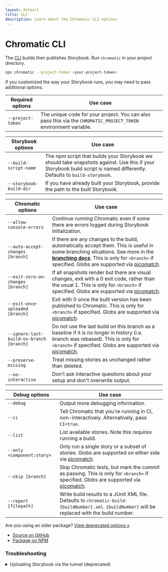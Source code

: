 ```yaml
---
layout: default
title: CLI
description: Learn about the Chromatic CLI options
---
```


# Chromatic CLI

The [CLI](https://www.npmjs.com/package/chromatic) builds then publishes Storybook. Run `chromatic` in your project directory.

```bash
npx chromatic --project-token <your-project-token>
```

If you customized the way your Storybook runs, you may need to pass additional options.

| Required options  | Use case                                                                                                         |
| ----------------- | ---------------------------------------------------------------------------------------------------------------- |
| `--project-token` | The unique code for your project. You can also pass this via the `CHROMATIC_PROJECT_TOKEN` environment variable. |

| Storybook options       | Use case                                                                                                                                                                 |
| ----------------------- | ------------------------------------------------------------------------------------------------------------------------------------------------------------------------ |
| `--build-script-name`   | The npm script that builds your Storybook we should take snapshots against. Use this if your Storybook build script is named differently. Defaults to `build-storybook`. |
| `--storybook-build-dir` | If you have already built your Storybook, provide the path to the built Storybook.                                                                                       |

| Chromatic options                        | Use case                                                                                                                                                                                                                                                     |
| ---------------------------------------- | ------------------------------------------------------------------------------------------------------------------------------------------------------------------------------------------------------------------------------------------------------------ |
| `--allow-console-errors`                 | Continue running Chromatic even if some there are errors logged during Storybook initialization.                                                                                                                                                             |
| `--auto-accept-changes [branch]`         | If there are any changes to the build, automatically accept them. This is useful in some branching situations. See more in the [**branching docs**](branching-and-baselines). This is only for `<branch>` if specified. Globs are supported via [picomatch]. |
| `--exit-zero-on-changes [branch]`        | If all snapshots render but there are visual changes, exit with a 0 exit code, rather than the usual 1. This is only for `<branch>` if specified. Globs are supported via [picomatch].                                                                       |
| `--exit-once-uploaded [branch]`          | Exit with 0 once the built version has been published to Chromatic. This is only for `<branch>` if specified. Globs are supported via [picomatch].                                                                                                           |
| `--ignore-last-build-on-branch [branch]` | Do not use the last build on this branch as a baseline if it is no longer in history (i.e. branch was rebased). This is only for `<branch>` if specified. Globs are supported via [picomatch].                                                               |
| `--preserve-missing`                     | Treat missing stories as unchanged rather than deleted.                                                                                                                                                                                                      |
| `--no-interactive`                       | Don't ask interactive questions about your setup and don't overwrite output.                                                                                                                                                                                 |

| Debug options              | Use case                                                                                                                                          |
| -------------------------- | ------------------------------------------------------------------------------------------------------------------------------------------------- |
| `--debug`                  | Output more debugging information.                                                                                                                |
| `--ci`                     | Tell Chromatic that you're running in CI, non-interactively. Alternatively, pass `CI=true`.                                                       |
| `--list`                   | List available stories. Note this requires running a build.                                                                                       |
| `--only <component:story>` | Only run a single story or a subset of stories. Globs are supported on either side via [picomatch].                                               |
| `--skip [branch]`          | Skip Chromatic tests, but mark the commit as passing. This is only for `<branch>` if specified. Globs are supported via [picomatch].              |
| `--report [filepath]`      | Write build results to a JUnit XML file. Defaults to `chromatic-build-{buildNumber}.xml`. `{buildNumber}` will be replaced with the build number. |

Are you using an older package? [View deprecated options »](https://github.com/chromaui/chromatic-cli/#storybook-options)

- [Source on GitHub](https://github.com/chromaui/chromatic-cli#main-options)
- [Package on NPM](https://www.npmjs.com/package/chromatic)

[picomatch]: https://www.npmjs.com/package/picomatch#globbing-features

### Troubleshooting

<details>
<summary>Uploading Storybook via the tunnel (deprecated)</summary>

We changed the way that Chromatic CLI builds and uploads Storybook over time. Before we begin, make sure you're using the latest [**chromatic**](https://www.npmjs.com/package/chromatic) package.

#### Tunnel method (deprecated)

The original version of [**storybook-chromatic**](https://www.npmjs.com/package/storybook-chromatic) (deprecated) used a tunnelling mechanism in order to capture screenshots of your stories and create a hosted version of your Storybook. The CLI package would create a HTTPS tunnel between your CI server (running Storybook in development mode) and our capture cloud.

This technique worked well, but it relied on a stable network connection between your CI server and our tunnel's server while building. In some cases, this connection could be less than perfect for reasons outside of anyones control. This could lead to miscaptured stories when resources failed to load.

#### Build and upload method

As of `^2.0.0`, Chromatic CLI defaults to building a static Storybook then uploading it to our servers before starting the capture process. It relies on the Storybook command `build-storybook`.

In practice, this method is more predictable, reliable, and faster for creating builds. It also means you can pass the `--exit-once-uploaded` flag (as of `^3.4.0`) and not have to keep your CI server running while Chromatic is capturing.

We'll continue to support the tunnel, however it is officially deprecated. We urge you to switch to uploaded builds.

To start using uploaded builds, ensure you are on the latest version of [**chromatic**](https://www.npmjs.com/package/chromatic) and that you are not using the `-s` / `--script-name` flag in your "chromatic" script. If you use a custom npm script name to build Storybook, you'll need to pass the `-b` / `--build-script-name` flag to the Chromatic CLI.

</details>
